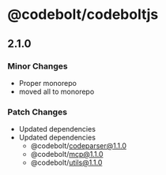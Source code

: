 # @codebolt/codeboltjs

## 2.1.0

### Minor Changes

- Proper monorepo
- moved all to monorepo

### Patch Changes

- Updated dependencies
- Updated dependencies
  - @codebolt/codeparser@1.1.0
  - @codebolt/mcp@1.1.0
  - @codebolt/utils@1.1.0
